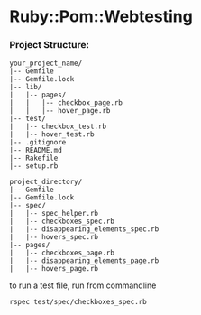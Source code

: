 # Ruby::Pom::Webtesting

### Project Structure:

```textmate
your_project_name/
|-- Gemfile
|-- Gemfile.lock
|-- lib/
|   |-- pages/
|   |   |-- checkbox_page.rb
|   |   |-- hover_page.rb
|-- test/
|   |-- checkbox_test.rb
|   |-- hover_test.rb
|-- .gitignore
|-- README.md
|-- Rakefile
|-- setup.rb
```

```text
project_directory/
|-- Gemfile
|-- Gemfile.lock
|-- spec/
|   |-- spec_helper.rb
|   |-- checkboxes_spec.rb
|   |-- disappearing_elements_spec.rb
|   |-- hovers_spec.rb
|-- pages/
|   |-- checkboxes_page.rb
|   |-- disappearing_elements_page.rb
|   |-- hovers_page.rb

```
 
to run a test file, run from commandline

```bash
rspec test/spec/checkboxes_spec.rb

```